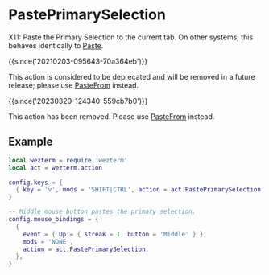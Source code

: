 # PastePrimarySelection

X11: Paste the Primary Selection to the current tab.
On other systems, this behaves identically to [Paste](Paste.md).

{{since('20210203-095643-70a364eb')}}

This action is considered to be deprecated and will be removed in
a future release; please use [PasteFrom](PasteFrom.md) instead.

{{since('20230320-124340-559cb7b0')}}

This action has been removed. Please use [PasteFrom](PasteFrom.md) instead.

## Example

```lua
local wezterm = require 'wezterm'
local act = wezterm.action

config.keys = {
  { key = 'v', mods = 'SHIFT|CTRL', action = act.PastePrimarySelection },
}

-- Middle mouse button pastes the primary selection.
config.mouse_bindings = {
  {
    event = { Up = { streak = 1, button = 'Middle' } },
    mods = 'NONE',
    action = act.PastePrimarySelection,
  },
}
```

